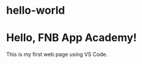 # hello-world
<!DOCTYPE html>
<html>
<head>
  <title>My First Website </title>
</head>
<body>
  <h1>Hello, FNB App Academy!</h1>
  <p>This is my first web page using VS Code.</p>
</body>
</html>
